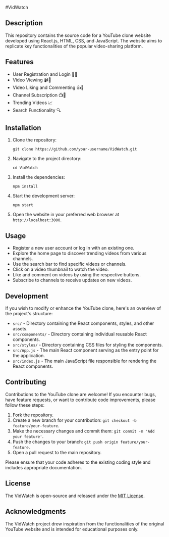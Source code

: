 #VidWatch

## Description

This repository contains the source code for a YouTube clone website developed using React.js, HTML, CSS, and JavaScript. The website aims to replicate key functionalities of the popular video-sharing platform.

## Features

- User Registration and Login 📝🔐
- Video Viewing 📹👀
- Video Liking and Commenting 👍💬
- Channel Subscription 📺🔔
- Trending Videos 📈
- Search Functionality 🔍

## Installation

1. Clone the repository:

   ```
   git clone https://github.com/your-username/VidWatch.git
   ```

2. Navigate to the project directory:

   ```
   cd VidWatch
   ```

3. Install the dependencies:

   ```
   npm install
   ```

4. Start the development server:

   ```
   npm start
   ```

5. Open the website in your preferred web browser at `http://localhost:3000`.

## Usage

- Register a new user account or log in with an existing one.
- Explore the home page to discover trending videos from various channels.
- Use the search bar to find specific videos or channels.
- Click on a video thumbnail to watch the video.
- Like and comment on videos by using the respective buttons.
- Subscribe to channels to receive updates on new videos.


## Development

If you wish to modify or enhance the YouTube clone, here's an overview of the project's structure:

- `src/` - Directory containing the React components, styles, and other assets.
- `src/components/` - Directory containing individual reusable React components.
- `src/styles/` - Directory containing CSS files for styling the components.
- `src/App.js` - The main React component serving as the entry point for the application.
- `src/index.js` - The main JavaScript file responsible for rendering the React components.

## Contributing

Contributions to the YouTube clone are welcome! If you encounter bugs, have feature requests, or want to contribute code improvements, please follow these steps:

1. Fork the repository.
2. Create a new branch for your contribution: `git checkout -b feature/your-feature`.
3. Make the necessary changes and commit them: `git commit -m 'Add your feature'`.
4. Push the changes to your branch: `git push origin feature/your-feature`.
5. Open a pull request to the main repository.

Please ensure that your code adheres to the existing coding style and includes appropriate documentation.

## License

The VidWatch is open-source and released under the [MIT License](LICENSE).

## Acknowledgments

The VidWatch project drew inspiration from the functionalities of the original YouTube website and is intended for educational purposes only.

